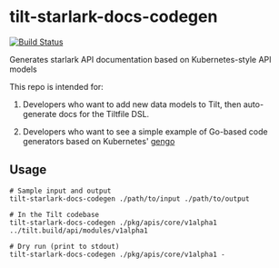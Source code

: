# tilt-starlark-docs-codegen

[![Build Status](https://circleci.com/gh/tilt-dev/tilt-starlark-docs-codegen/tree/main.svg?style=shield)](https://circleci.com/gh/tilt-dev/tilt-starlark-docs-codegen)

Generates starlark API documentation based on Kubernetes-style API models

This repo is intended for:

1) Developers who want to add new data models to Tilt, then auto-generate docs for the
Tiltfile DSL.

2) Developers who want to see a simple example of Go-based code generators based
on Kubernetes' [gengo](https://pkg.go.dev/k8s.io/gengo)

## Usage

```
# Sample input and output
tilt-starlark-docs-codegen ./path/to/input ./path/to/output

# In the Tilt codebase
tilt-starlark-docs-codegen ./pkg/apis/core/v1alpha1 ../tilt.build/api/modules/v1alpha1

# Dry run (print to stdout)
tilt-starlark-docs-codegen ./pkg/apis/core/v1alpha1 -
```
